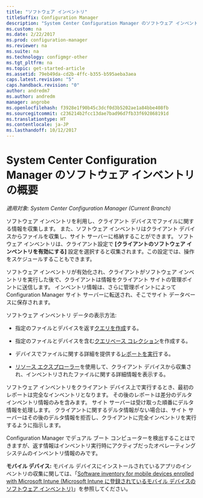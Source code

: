```yaml
---
title: "ソフトウェア インベントリ"
titleSuffix: Configuration Manager
description: "System Center Configuration Manager のソフトウェア インベントリの概要について説明します。"
ms.custom: na
ms.date: 2/22/2017
ms.prod: configuration-manager
ms.reviewer: na
ms.suite: na
ms.technology: configmgr-other
ms.tgt_pltfrm: na
ms.topic: get-started-article
ms.assetid: 79eb49da-cd2b-4ffc-b355-b595aeba3aea
caps.latest.revision: "5"
caps.handback.revision: "0"
author: andredm7
ms.author: andredm
manager: angrobe
ms.openlocfilehash: f3928e1f90b45c3dcf0d3b5202ae1a84bbe408fb
ms.sourcegitcommit: c236214b2fcc13dae7bad96d7fb33f692868191d
ms.translationtype: HT
ms.contentlocale: ja-JP
ms.lasthandoff: 10/12/2017
---
```

# <a name="introduction-to-software-inventory-in-system-center-configuration-manager"></a>System Center Configuration Manager のソフトウェア インベントリの概要

*適用対象: System Center Configuration Manager (Current Branch)*

ソフトウェア インベントリを利用し、クライアント デバイスでファイルに関する情報を収集します。 また、ソフトウェア インベントリはクライアント デバイスからファイルを収集し、サイト サーバーに格納することができます。 ソフトウェア インベントリは、クライアント設定で **[クライアントのソフトウェア インベントリを有効にする]** 設定を選択すると収集されます。この設定では、操作をスケジュールすることもできます。  

ソフトウェア インベントリが有効化され、クライアントがソフトウェア インベントリを実行した後で、クライアントは情報をクライアント サイトの管理ポイントに送信します。 インベントリ情報は、さらに管理ポイントによって Configuration Manager サイト サーバーに転送され、そこでサイト データベースに保存されます。   

 ソフトウェア インベントリ データの表示方法:  

-   指定のファイルとデバイスを返す[クエリを作成](../../../../core/servers/manage/queries-technical-reference.md)する。   

-   指定のファイルとデバイスを含む[クエリベース コレクション](../../../../core/clients/manage/collections/introduction-to-collections.md)を作成する。   

-   デバイスでファイルに関する詳細を提供する[レポートを実行](../../../../core/servers/manage/reporting.md)する。

-   [リソース エクスプローラー](../../../../core/clients/manage/inventory/use-resource-explorer-to-view-software-inventory.md)を使用して、クライアント デバイスから収集され、インベントリされたファイルに関する詳細情報を表示する。   

 ソフトウェア インベントリをクライアント デバイス上で実行するとき、最初のレポートは完全なインベントリとなります。 その後のレポートは差分のデルタ インベントリ情報のみを含みます。 サイト サーバーは受け取った順番にデルタ情報を処理します。 クライアントに関するデルタ情報がない場合は、サイト サーバーはその後のデルタ情報を拒否し、クライアントに完全インベントリを実行するように指示します。  

 Configuration Manager でデュアル ブート コンピューターを検出することはできますが、返す情報はインベントリ実行時にアクティブだったオペレーティング システムのインベントリ情報のみです。  

**モバイル デバイス:** モバイル デバイスにインストールされているアプリのインベントリの収集に関しては、「[Software inventory for mobile devices enrolled with Microsoft Intune (Microsoft Intune に登録されているモバイル デバイスのソフトウェア インベントリ)](../../../../mdm/deploy-use/software-inventory-mobile-devices.md)」を参照してください。

